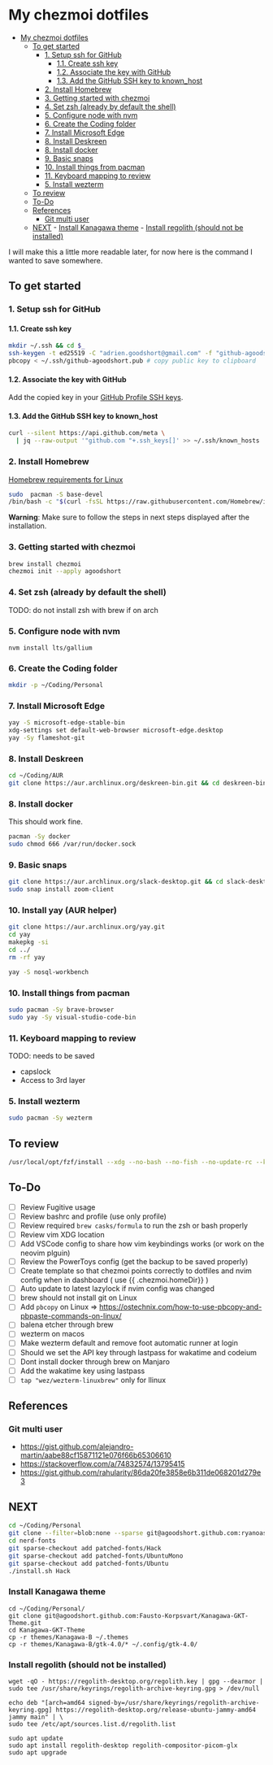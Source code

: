 # My chezmoi dotfiles

<!--toc:start-->

- [My chezmoi dotfiles](#my-chezmoi-dotfiles)
  - [To get started](#to-get-started)
    - [1. Setup ssh for GitHub](#1-setup-ssh-for-github)
      - [1.1. Create ssh key](#11-create-ssh-key)
      - [1.2. Associate the key with GitHub](#12-associate-the-key-with-github)
      - [1.3. Add the GitHub SSH key to known_host](#13-add-the-github-ssh-key-to-knownhost)
    - [2. Install Homebrew](#2-install-homebrew)
    - [3. Getting started with chezmoi](#3-getting-started-with-chezmoi)
    - [4. Set zsh (already by default the shell)](#4-set-zsh-already-by-default-the-shell)
    - [5. Configure node with nvm](#5-configure-node-with-nvm)
    - [6. Create the Coding folder](#6-create-the-coding-folder)
    - [7. Install Microsoft Edge](#7-install-microsoft-edge)
    - [8. Install Deskreen](#8-install-deskreen)
    - [8. Install docker](#8-install-docker)
    - [9. Basic snaps](#9-basic-snaps)
    - [10. Install things from pacman](#10-install-things-from-pacman)
    - [11. Keyboard mapping to review](#11-keyboard-mapping-to-review)
    - [5. Install wezterm](#5-install-wezterm)
  - [To review](#to-review)
  - [To-Do](#to-do)
  - [References](#references)
    - [Git multi user](#git-multi-user)
  - [NEXT](#next) - [Install Kanagawa theme](#install-kanagawa-theme) - [Install regolith (should not be installed)](#install-regolith-should-not-be-installed)
  <!--toc:end-->

I will make this a little more readable later, for now here is the command I wanted to save somewhere.

## To get started

### 1. Setup ssh for GitHub

#### 1.1. Create ssh key

```sh
mkdir ~/.ssh && cd $_
ssh-keygen -t ed25519 -C "adrien.goodshort@gmail.com" -f "github-agoodshort"
pbcopy < ~/.ssh/github-agoodshort.pub # copy public key to clipboard
```

#### 1.2. Associate the key with GitHub

Add the copied key in your [GitHub Profile SSH keys](https://github.com/settings/keys).

#### 1.3. Add the GitHub SSH key to known_host

```sh
curl --silent https://api.github.com/meta \
  | jq --raw-output '"github.com "+.ssh_keys[]' >> ~/.ssh/known_hosts
```

### 2. Install Homebrew

[Homebrew requirements for Linux](https://docs.brew.sh/Homebrew-on-Linux#requirements)

```sh
sudo  pacman -S base-devel
/bin/bash -c "$(curl -fsSL https://raw.githubusercontent.com/Homebrew/install/HEAD/install.sh)"
```

**Warning**: Make sure to follow the steps in next steps displayed after the installation.

### 3. Getting started with chezmoi

```sh
brew install chezmoi
chezmoi init --apply agoodshort
```

### 4. Set zsh (already by default the shell)

TODO: do not install zsh with brew if on arch

### 5. Configure node with nvm

```
nvm install lts/gallium
```

### 6. Create the Coding folder

```sh
mkdir -p ~/Coding/Personal
```

### 7. Install Microsoft Edge

```sh
yay -S microsoft-edge-stable-bin
xdg-settings set default-web-browser microsoft-edge.desktop
yay -Sy flameshot-git
```

### 8. Install Deskreen

```sh
cd ~/Coding/AUR
git clone https://aur.archlinux.org/deskreen-bin.git && cd deskreen-bin && makepkg -si
```

### 8. Install docker

This should work fine.

```sh
pacman -Sy docker
sudo chmod 666 /var/run/docker.sock
```

### 9. Basic snaps

```sh
git clone https://aur.archlinux.org/slack-desktop.git && cd slack-desktop && makepkg -si
sudo snap install zoom-client
```

### 10. Install yay (AUR helper)

```sh
git clone https://aur.archlinux.org/yay.git
cd yay
makepkg -si
cd ../
rm -rf yay
```

```sh
yay -S nosql-workbench
```

### 10. Install things from pacman

```sh
sudo pacman -Sy brave-browser
sudo yay -Sy visual-studio-code-bin
```

### 11. Keyboard mapping to review

TODO: needs to be saved

- capslock
- Access to 3rd layer

### 5. Install wezterm

```sh
sudo pacman -Sy wezterm
```

## To review

```sh
/usr/local/opt/fzf/install --xdg --no-bash --no-fish --no-update-rc --key-bindings --completion
```

## To-Do

- [ ] Review Fugitive usage
- [ ] Review bashrc and profile (use only profile)
- [ ] Review required `brew casks/formula` to run the zsh or bash properly
- [ ] Review vim XDG location
- [ ] Add VSCode config to share how vim keybindings works (or work on the neovim plguin)
- [ ] Review the PowerToys config (get the backup to be saved properly)
- [ ] Create template so that chezmoi points correctly to dotfiles and nvim config when in dashboard ( use {{ .chezmoi.homeDir}} )
- [ ] Auto update to latest lazylock if nvim config was changed
- [ ] brew should not install git on Linux
- [ ] Add `pbcopy` on Linux => https://ostechnix.com/how-to-use-pbcopy-and-pbpaste-commands-on-linux/
- [ ] balena etcher through brew
- [ ] wezterm on macos
- [ ] Make wezterm default and remove foot automatic runner at login
- [ ] Should we set the API key through lastpass for wakatime and codeium
- [ ] Dont install docker through brew on Manjaro
- [ ] Add the wakatime key using lastpass
- [ ] `tap "wez/wezterm-linuxbrew"` only for llinux

## References

### Git multi user

- https://gist.github.com/alejandro-martin/aabe88cf15871121e076f66b65306610
- https://stackoverflow.com/a/74832574/13795415
- https://gist.github.com/rahularity/86da20fe3858e6b311de068201d279e3

## NEXT

```sh
cd ~/Coding/Personal
git clone --filter=blob:none --sparse git@agoodshort.github.com:ryanoasis/nerd-fonts
cd nerd-fonts
git sparse-checkout add patched-fonts/Hack
git sparse-checkout add patched-fonts/UbuntuMono
git sparse-checkout add patched-fonts/Ubuntu
./install.sh Hack
```

### Install Kanagawa theme

```
cd ~/Coding/Personal/
git clone git@agoodshort.github.com:Fausto-Korpsvart/Kanagawa-GKT-Theme.git
cd Kanagawa-GKT-Theme
cp -r themes/Kanagawa-B ~/.themes
cp -r themes/Kanagawa-B/gtk-4.0/* ~/.config/gtk-4.0/
```

### Install regolith (should not be installed)

```
wget -qO - https://regolith-desktop.org/regolith.key | gpg --dearmor | sudo tee /usr/share/keyrings/regolith-archive-keyring.gpg > /dev/null

echo deb "[arch=amd64 signed-by=/usr/share/keyrings/regolith-archive-keyring.gpg] https://regolith-desktop.org/release-ubuntu-jammy-amd64 jammy main" | \
sudo tee /etc/apt/sources.list.d/regolith.list

sudo apt update
sudo apt install regolith-desktop regolith-compositor-picom-glx
sudo apt upgrade
```
